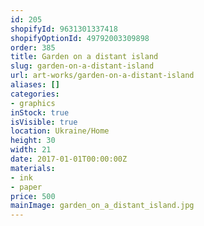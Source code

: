 ```yaml
---
id: 205
shopifyId: 9631301337418
shopifyOptionId: 49792003309898
order: 385
title: Garden on a distant island
slug: garden-on-a-distant-island
url: art-works/garden-on-a-distant-island
aliases: []
categories:
- graphics
inStock: true
isVisible: true
location: Ukraine/Home
height: 30
width: 21
date: 2017-01-01T00:00:00Z
materials:
- ink
- paper
price: 500
mainImage: garden_on_a_distant_island.jpg
---
```

